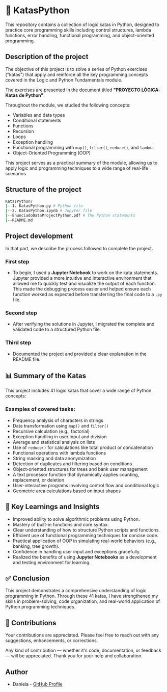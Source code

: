 # 🐍 KatasPython
This repository contains a collection of logic katas in Python, designed to practice core programming skills including control structures, lambda functions, error handling, functional programming, and object-oriented programming.

## Description of the project
The objective of this project is to solve a series of Python exercises ("katas") that apply and reinforce all the key programming concepts covered in the Logic and Python Fundamentals module.

The exercises are presented in the document titled **"PROYECTO LÓGICA: Katas de Python"**.

Throughout the module, we studied the following concepts:

- Variables and data types
- Conditional statements
- Functions
- Recursion
- Loops
- Exception handling
- Functional programming with `map()`, `filter()`, `reduce()`, and `lambda`
- Object-Oriented Programming (OOP)

This project serves as a practical summary of the module, allowing us to apply logic and programming techniques to a wide range of real-life scenarios.

## Structure of the project
```bash
KatasPython/
|--1. KatasPython.py # Python file 
|--2. KatasPython.ipynb # Jupyter file
|--EnunciadoDataProjectPython.pdf # The Python statements
|--README.md
```

## Project development
In that part, we describe the process followed to complete the project.

### First step
- To begin, I used a **Jupyter Notebook** to work on the kata statements. Jupyter provided a more intuitive and interactive environment that allowed me to quickly test and visualize the output of each function. This made the debugging process easier and helped ensure each function worked as expected before transferring the final code to a `.py` file.

### Second step
- After verifying the solutions in Jupyter, I migrated the complete and validated code to a structured Python file.

### Third step
- Documented the project and provided a clear explanation in the README file. 

## 📊 Summary of the Katas

This project includes 41 logic katas that cover a wide range of Python concepts:

### Examples of covered tasks:

- Frequency analysis of characters in strings
- Data transformation using `map()` and `filter()`
- Recursive calculation (e.g., factorial)
- Exception handling in user input and division
- Average and statistical analysis on lists
- Use of `reduce()` for calculations like total product or concatenation
- Functional operations with lambda functions
- String masking and data anonymization
- Detection of duplicates and filtering based on conditions
- Object-oriented structures for trees and bank user management
- A text processor function that dynamically applies counting, replacement, or deletion
- User-interactive programs involving control flow and conditional logic
- Geometric area calculations based on input shapes

## 📌 Key Learnings and Insights

- Improved ability to solve algorithmic problems using Python.
- Mastery of built-in functions and core syntax.
- Clear understanding of how to structure Python scripts and functions.
- Efficient use of functional programming techniques for concise code.
- Practical application of OOP in simulating real-world behaviors (e.g., banking, tree growth).
- Confidence in handling user input and exceptions gracefully.
- Realized the benefits of using **Jupyter Notebooks** as a development and testing environment for learning.

## ✅ Conclusion

This project demonstrates a comprehensive understanding of logic programming in Python. Through these 41 katas, I have strengthened my skills in problem-solving, code organization, and real-world application of Python programming techniques.

## 🤝 Contributions
Your contributions are appreciated. Please feel free to reach out with any suggestions, enhancements, or corrections.  

Any kind of contribution — whether it's code, documentation, or feedback — will be appreciated. Thank you for your help and collaboration.

## Author
- Daniela - [GitHub Profile](https://github.com/danielamichellod)